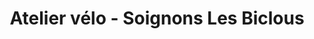 ---
title: "Atelier vélo - Soignons Les Biclous"
url: /saint-laurent-blangy/atelier-velo-soignons-les-biclous/
shop: vélo
---